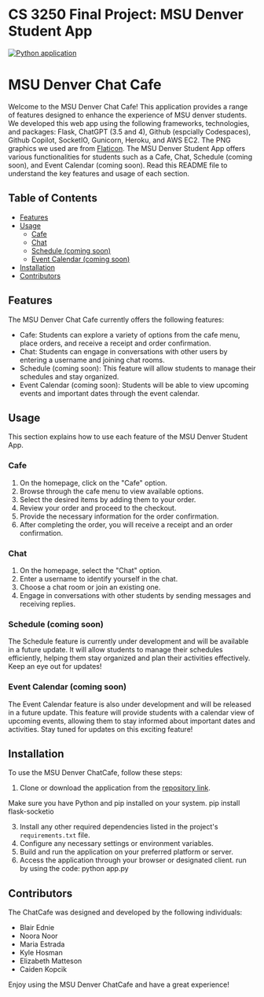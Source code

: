 # CS 3250 Final Project: MSU Denver Student App

[![Python application](https://github.com/cs3250-final-team-5/cs3250-final-team-5/actions/workflows/python-app.yml/badge.svg)](https://github.com/cs3250-final-team-5/cs3250-final-team-5/actions/workflows/python-app.yml)

# MSU Denver Chat Cafe 

Welcome to the MSU Denver Chat Cafe! This application provides a range of features designed to enhance the experience of MSU denver students. We developed this web app using the following frameworks, technologies, and packages: Flask, ChatGPT (3.5 and 4), Github (espcially Codespaces), Github Copilot, SocketIO, Gunicorn, Heroku, and AWS EC2. The PNG graphics we used are from [Flaticon](https://flaticon.com). The MSU Denver Student App offers various functionalities for students such as a Cafe, Chat, Schedule (coming soon), and Event Calendar (coming soon). Read this README file to understand the key features and usage of each section. 

## Table of Contents

- [Features](#features)
- [Usage](#usage)
  - [Cafe](#cafe)
  - [Chat](#chat)
  - [Schedule (coming soon)](#schedule-coming-soon)
  - [Event Calendar (coming soon)](#event-calendar-coming-soon)
- [Installation](#installation)
- [Contributors](#contributors)

## Features

The MSU Denver Chat Cafe currently offers the following features:

- Cafe: Students can explore a variety of options from the cafe menu, place orders, and receive a receipt and order confirmation.
- Chat: Students can engage in conversations with other users by entering a username and joining chat rooms.
- Schedule (coming soon): This feature will allow students to manage their schedules and stay organized.
- Event Calendar (coming soon): Students will be able to view upcoming events and important dates through the event calendar.

## Usage

This section explains how to use each feature of the MSU Denver Student App.

### Cafe

1. On the homepage, click on the "Cafe" option.
2. Browse through the cafe menu to view available options.
3. Select the desired items by adding them to your order.
4. Review your order and proceed to the checkout.
5. Provide the necessary information for the order confirmation.
6. After completing the order, you will receive a receipt and an order confirmation.

### Chat

1. On the homepage, select the "Chat" option.
2. Enter a username to identify yourself in the chat.
3. Choose a chat room or join an existing one.
4. Engage in conversations with other students by sending messages and receiving replies.

### Schedule (coming soon)

The Schedule feature is currently under development and will be available in a future update. It will allow students to manage their schedules efficiently, helping them stay organized and plan their activities effectively. Keep an eye out for updates!

### Event Calendar (coming soon)

The Event Calendar feature is also under development and will be released in a future update. This feature will provide students with a calendar view of upcoming events, allowing them to stay informed about important dates and activities. Stay tuned for updates on this exciting feature!

## Installation

To use the MSU Denver ChatCafe, follow these steps:

1. Clone or download the application from the [repository link](https://github.com/cs3250-final-team-5/cs3250-final-team-5.git).

Make sure you have Python and pip installed on your system.
pip install flask-socketio

3. Install any other required dependencies listed in the project's `requirements.txt` file.
4. Configure any necessary settings or environment variables.
5. Build and run the application on your preferred platform or server.
6. Access the application through your browser or designated client.
run by using the code:
python app.py


## Contributors

The ChatCafe was designed and developed by the following individuals:

- Blair Ednie
- Noora Noor
- Maria Estrada
- Kyle Hosman
- Elizabeth Matteson
- Caiden Kopcik

Enjoy using the MSU Denver ChatCafe and have a great experience!

